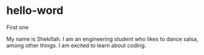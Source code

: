 # hello-word
First one

My name is Shekillah. I am an engineering student who likes to dance salsa, among other things. 
I am excited to learn about coding.
